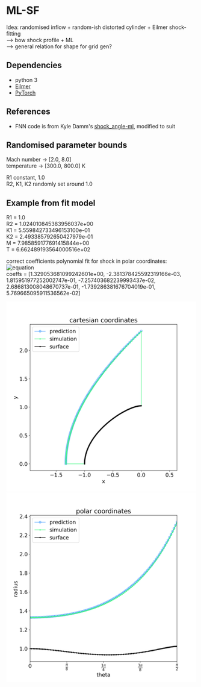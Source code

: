 # ML-SF
Idea: randomised inflow + random-ish distorted cylinder + Eilmer shock-fitting  
    --> bow shock profile + ML  
        --> general relation for shape for grid gen?

## Dependencies
- python 3
- [Eilmer](https://github.com/gdtk-uq/gdtk)  
- [PyTorch](https://pytorch.org/)  

## References
- FNN code is from Kyle Damm's [shock_angle-ml](https://github.com/kyleadm/shock_angle-ml), modified to suit

## Randomised parameter bounds
Mach number -> [2.0, 8.0]  
temperature -> [300.0, 800.0] K

R1 constant, 1.0  
R2, K1, K2 randomly set around 1.0

## Example from fit model
R1 = 1.0  
R2 = 1.024010845383956037e+00  
K1 = 5.559842733496153100e-01  
K2 = 2.493385792650427979e-01  
M  = 7.985859177691415844e+00  
T  = 6.662489193564000516e+02  

correct coefficients polynomial fit for shock in polar coordinates:  
![equation](https://latex.codecogs.com/svg.image?r(\theta)&space;=&space;a_n&space;\theta^n)  
coeffs = [1.329053681099242601e+00, -2.381378425592319166e-03, 1.815951977252002747e-01, -7.257403682239993437e-02, 2.686813008048670737e-01, -1.739286381676704019e-01, 5.769665095911536562e-02]

![prediction in cartesian domain](./ml/examples/ex2/pred_cartesian.png)
![prediction in polar domain](./ml/examples/ex2/pred_polar.png)

